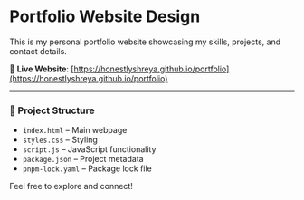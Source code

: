 # Portfolio Website Design

This is my personal portfolio website showcasing my skills, projects, and contact details.

🔗 **Live Website**: [https://honestlyshreya.github.io/portfolio](https://honestlyshreya.github.io/portfolio)

---

### 📁 Project Structure
- `index.html` – Main webpage
- `styles.css` – Styling
- `script.js` – JavaScript functionality
- `package.json` – Project metadata
- `pnpm-lock.yaml` – Package lock file

Feel free to explore and connect!
